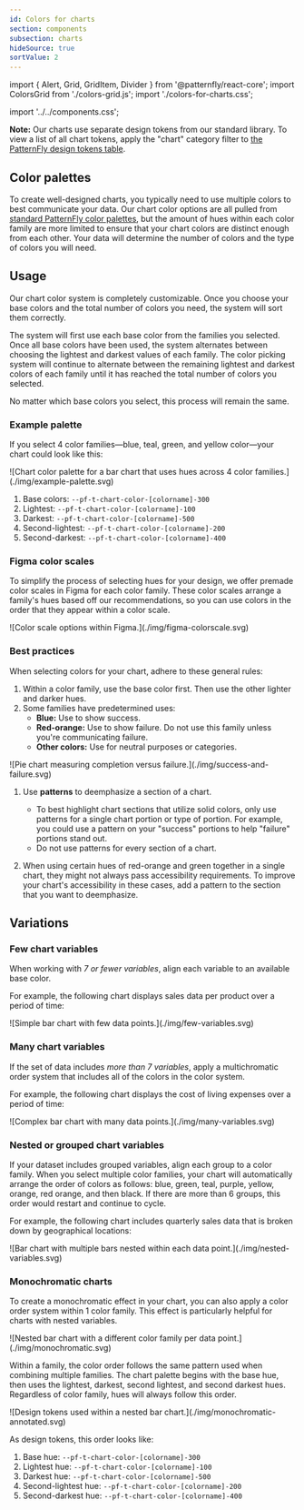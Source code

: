```yaml
---
id: Colors for charts
section: components
subsection: charts
hideSource: true
sortValue: 2
---
```


import { Alert, Grid, GridItem, Divider } from '@patternfly/react-core';
import ColorsGrid from './colors-grid.js';
import './colors-for-charts.css';

import '../../components.css';

**Note:** Our charts use separate design tokens from our standard library. To view a list of all chart tokens, apply the "chart" category filter to [the PatternFly design tokens table](/foundations-and-styles/design-tokens/all-patternfly-tokens).

## Color palettes

To create well-designed charts, you typically need to use multiple colors to best communicate your data. Our chart color options are all pulled from [standard PatternFly color palettes](/foundations-and-styles/charts), but the amount of hues within each color family are more limited to ensure that your chart colors are distinct enough from each other. Your data will determine the number of colors and the type of colors you will need. 
 
<ColorsGrid />

## Usage

Our chart color system is completely customizable. Once you choose your base colors and the total number of colors you need, the system will sort them correctly. 

The system will first use each base color from the families you selected. Once all base colors have been used, the system alternates between choosing the lightest and darkest values of each family. The color picking system will continue to alternate between the remaining lightest and darkest colors of each family until it has reached the total number of colors you selected. 

No matter which base colors you select, this process will remain the same.

### Example palette

If you select 4 color families&mdash;blue, teal, green, and yellow color&mdash;your chart could look like this:

<div class="ws-docs-content-img">
![Chart color palette for a bar chart that uses hues across 4 color families.](./img/example-palette.svg)
</div>

1. Base colors: `--pf-t-chart-color-[colorname]-300`
1. Lightest: `--pf-t-chart-color-[colorname]-100`
1. Darkest: `--pf-t-chart-color-[colorname]-500`
1. Second-lightest: `--pf-t-chart-color-[colorname]-200`
1. Second-darkest: `--pf-t-chart-color-[colorname]-400`

### Figma color scales 

To simplify the process of selecting hues for your design, we offer premade color scales in Figma for each color family. These color scales arrange a family's hues based off our recommendations, so you can use colors in the order that they appear within a color scale.

<div class="ws-docs-content-img">
![Color scale options within Figma.](./img/figma-colorscale.svg)
</div>

### Best practices

When selecting colors for your chart, adhere to these general rules:

1. Within a color family, use the base color first. Then use the other lighter and darker hues. 
1. Some families have predetermined uses:
    - **Blue:** Use to show success.
    - **Red-orange:** Use to show failure. Do not use this family unless you're communicating failure.
    - **Other colors:** Use for neutral purposes or categories.

<div class="ws-docs-content-img">
![Pie chart measuring completion versus failure.](./img/success-and-failure.svg)
</div>

1. Use **patterns** to deemphasize a section of a chart.
      - To best highlight chart sections that utilize solid colors, only use patterns for a single chart portion or type of portion. For example, you could use a pattern on your "success" portions to help "failure" portions stand out.
      - Do not use patterns for every section of a chart.

1. When using certain hues of red-orange and green together in a single chart, they might not always pass accessibility requirements. To improve your chart's accessibility in these cases, add a pattern to the section that you want to deemphasize.

## Variations

### Few chart variables 
When working with *7 or fewer variables*, align each variable to an available base color. 

For example, the following chart displays sales data per product over a period of time:

<div class="ws-docs-content-img">
![Simple bar chart with few data points.](./img/few-variables.svg)
</div>

### Many chart variables 
If the set of data includes *more than 7 variables*, apply a multichromatic order system that includes all of the colors in the color system.

For example, the following chart displays the cost of living expenses over a period of time:

<div class="ws-docs-content-img">
![Complex bar chart with many data points.](./img/many-variables.svg)
</div>

### Nested or grouped chart variables
If your dataset includes grouped variables, align each group to a color family. When you select multiple color families, your chart will automatically arrange the order of colors as follows: blue, green, teal, purple, yellow, orange, red orange, and then black. If there are more than 6 groups, this order would restart and continue to cycle.

For example, the following chart includes quarterly sales data that is broken down by geographical locations:

<div class="ws-docs-content-img">
![Bar chart with multiple bars nested within each data point.](./img/nested-variables.svg)
</div>

### Monochromatic charts

To create a monochromatic effect in your chart, you can also apply a color order system within 1 color family. This effect is particularly helpful for charts with nested variables. 

<div class="ws-docs-content-img">
![Nested bar chart with a different color family per data point.](./img/monochromatic.svg)
</div>

Within a family, the color order follows the same pattern used when combining multiple families. The chart palette begins with the base hue, then uses the lightest, darkest, second lightest, and second darkest hues. Regardless of color family, hues will always follow this order. 

<div class="ws-docs-content-img">
![Design tokens used within a nested bar chart.](./img/monochromatic-annotated.svg)
</div>

As design tokens, this order looks like: 
1. Base hue: `--pf-t-chart-color-[colorname]-300` 
1. Lightest hue: `--pf-t-chart-color-[colorname]-100`
1. Darkest hue: `--pf-t-chart-color-[colorname]-500` 
1. Second-lightest hue: `--pf-t-chart-color-[colorname]-200` 
1. Second-darkest hue: `--pf-t-chart-color-[colorname]-400` 